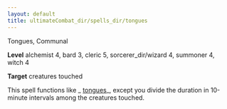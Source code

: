 ```yaml
---
layout: default
title: ultimateCombat_dir/spells_dir/tongues
---
```

Tongues, Communal

**Level** alchemist 4, bard 3, cleric 5, sorcerer_dir/wizard 4, summoner 4, witch 4

**Target** creatures touched

This spell functions like _ [tongues](spells_dir/tongues#_tongues)_, except you divide the duration in 10-minute intervals among the creatures touched.

